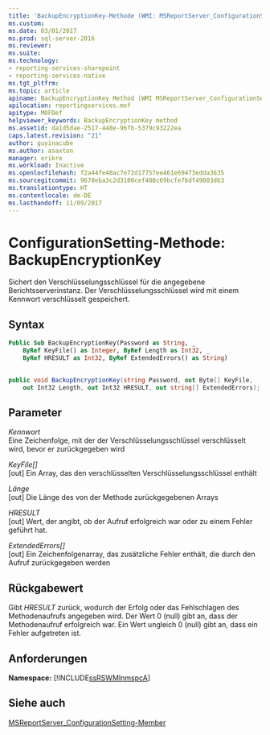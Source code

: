 ```yaml
---
title: 'BackupEncryptionKey-Methode (WMI: MSReportServer_ConfigurationSetting) | Microsoft-Dokumentation'
ms.custom: 
ms.date: 03/01/2017
ms.prod: sql-server-2016
ms.reviewer: 
ms.suite: 
ms.technology:
- reporting-services-sharepoint
- reporting-services-native
ms.tgt_pltfrm: 
ms.topic: article
apiname: BackupEncryptionKey Method (WMI MSReportServer_ConfigurationSetting Class)
apilocation: reportingservices.mof
apitype: MOFDef
helpviewer_keywords: BackupEncryptionKey method
ms.assetid: da1d5dae-2517-448e-96fb-5379c93222ea
caps.latest.revision: "21"
author: guyinacube
ms.author: asaxton
manager: erikre
ms.workload: Inactive
ms.openlocfilehash: f2a44fe48ac7e72d17757ee461e69473edda3635
ms.sourcegitcommit: 9678eba3c2d3100cef408c69bcfe76df49803d63
ms.translationtype: HT
ms.contentlocale: de-DE
ms.lasthandoff: 11/09/2017
---
```

# <a name="configurationsetting-method---backupencryptionkey"></a>ConfigurationSetting-Methode: BackupEncryptionKey
  Sichert den Verschlüsselungsschlüssel für die angegebene Berichtsserverinstanz. Der Verschlüsselungsschlüssel wird mit einem Kennwort verschlüsselt gespeichert.  
  
## <a name="syntax"></a>Syntax  
  
```vb  
Public Sub BackupEncryptionKey(Password as String, _  
    ByRef KeyFile() as Integer, ByRef Length as Int32, _  
    ByRef HRESULT as Int32, ByRef ExtendedErrors() as String)  
  
```  
  
```csharp  
public void BackupEncryptionKey(string Password, out Byte[] KeyFile,   
    out Int32 Length, out Int32 HRESULT, out string[] ExtendedErrors);  
```  
  
## <a name="parameters"></a>Parameter  
 *Kennwort*  
 Eine Zeichenfolge, mit der der Verschlüsselungsschlüssel verschlüsselt wird, bevor er zurückgegeben wird  
  
 *KeyFile[]*  
 [out] Ein Array, das den verschlüsselten Verschlüsselungsschlüssel enthält  
  
 *Länge*  
 [out] Die Länge des von der Methode zurückgegebenen Arrays  
  
 *HRESULT*  
 [out] Wert, der angibt, ob der Aufruf erfolgreich war oder zu einem Fehler geführt hat.  
  
 *ExtendedErrors[]*  
 [out] Ein Zeichenfolgenarray, das zusätzliche Fehler enthält, die durch den Aufruf zurückgegeben werden  
  
## <a name="return-value"></a>Rückgabewert  
 Gibt *HRESULT* zurück, wodurch der Erfolg oder das Fehlschlagen des Methodenaufrufs angegeben wird. Der Wert 0 (null) gibt an, dass der Methodenaufruf erfolgreich war. Ein Wert ungleich 0 (null) gibt an, dass ein Fehler aufgetreten ist.  
  
## <a name="requirements"></a>Anforderungen  
 **Namespace:** [!INCLUDE[ssRSWMInmspcA](../../includes/ssrswminmspca-md.md)]  
  
## <a name="see-also"></a>Siehe auch  
 [MSReportServer_ConfigurationSetting-Member](../../reporting-services/wmi-provider-library-reference/msreportserver-configurationsetting-members.md)  
  
  
